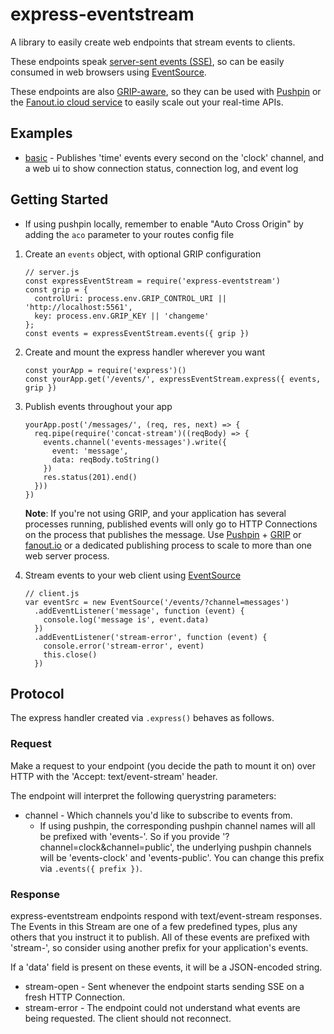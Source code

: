 # express-eventstream

A library to easily create web endpoints that stream events to clients.

These endpoints speak [server-sent events (SSE)](https://en.wikipedia.org/wiki/Server-sent_events), so can be easily consumed in web browsers using [EventSource](https://developer.mozilla.org/en-US/docs/Web/API/EventSource).

These endpoints are also [GRIP-aware](pushpin.org/docs/protocols/grip/), so they can be used with [Pushpin](http://pushpin.org/) or the [Fanout.io cloud service](https://fanout.io/) to easily scale out your real-time APIs.

## Examples

* [basic](./examples/basic/) - Publishes 'time' events every second on the 'clock' channel, and a web ui to show connection status, connection log, and event log

## Getting Started

* If using pushpin locally, remember to enable "Auto Cross Origin" by adding the `aco` parameter to your routes config file

1. Create an `events` object, with optional GRIP configuration

    ```  
    // server.js
    const expressEventStream = require('express-eventstream')
    const grip = {
      controlUri: process.env.GRIP_CONTROL_URI || 'http://localhost:5561',
      key: process.env.GRIP_KEY || 'changeme'
    };
    const events = expressEventStream.events({ grip })
    ```

2. Create and mount the express handler wherever you want

    ```
    const yourApp = require('express')()
    const yourApp.get('/events/', expressEventStream.express({ events, grip })
    ```

3. Publish events throughout your app

    ```
    yourApp.post('/messages/', (req, res, next) => {
      req.pipe(require('concat-stream')((reqBody) => {
        events.channel('events-messages').write({
          event: 'message',
          data: reqBody.toString()
        })
        res.status(201).end()
      }))
    })
    ```

    **Note**: If you're not using GRIP, and your application has several processes running, published events will only go to HTTP Connections on the process that publishes the message. Use [Pushpin](http://pushpin.org/) + [GRIP](http://pushpin.org/docs/protocols/grip/) or [fanout.io](https://fanout.io/) or a dedicated publishing process to scale to more than one web server process.

4. Stream events to your web client using [EventSource](https://developer.mozilla.org/en-US/docs/Web/API/EventSource)

    ```
    // client.js
    var eventSrc = new EventSource('/events/?channel=messages')
      .addEventListener('message', function (event) {
        console.log('message is', event.data)
      })
      .addEventListener('stream-error', function (event) {
        console.error('stream-error', event)
        this.close()
      })
    ```

## Protocol

The express handler created via `.express()` behaves as follows.

### Request

Make a request to your endpoint (you decide the path to mount it on) over HTTP with the 'Accept: text/event-stream' header.

The endpoint will interpret the following querystring parameters:

* channel - Which channels you'd like to subscribe to events from.
  * If using pushpin, the corresponding pushpin channel names will all be prefixed with 'events-'. So if you provide '?channel=clock&channel=public', the underlying pushpin channels will be 'events-clock' and 'events-public'. You can change this prefix via `.events({ prefix })`.

### Response

express-eventstream endpoints respond with text/event-stream responses. The Events in this Stream are one of a few predefined types, plus any others that you instruct it to publish. All of these events are prefixed with 'stream-', so consider using another prefix for your application's events.

If a 'data' field is present on these events, it will be a JSON-encoded string.

* stream-open - Sent whenever the endpoint starts sending SSE on a fresh HTTP Connection.
* stream-error - The endpoint could not understand what events are being requested. The client should not reconnect.
